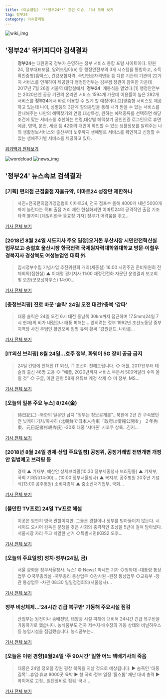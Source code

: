 ```yaml
---
title: (이슈클립) '**정부24**' 관련 이슈, 기사 모아 보기
tag: 정부24
category: 이슈클리핑
---
```

![wiki_img](https://user-images.githubusercontent.com/42597476/44503234-41136a80-a6d0-11e8-9071-6fc6418eafe4.png)
## **'**정부24**'** 위키피디아 검색결과
>**정부24**는 대한민국 정부가 운영하는 정부 서비스 통합 포털 사이트이다. 민원24, 정부대표포털, 알려드림이(e) 등 행정안전부의 3개 시스템을 통합하고, 소득확인증명(홈택스), 건강보험자격, 국민연금자격변동 등 다른 기관의 기관의 22가지 서비스를 연계하여 제공한다.행정안전부는 김부겸 장관이 참여한 가운데 2017년 7월 26일 서울역 대합실에서 '**정부24**' 개통식을 열었다.[1] 행정안전부는 2020년엔 공공 기관의 온라인 서비스 1594개 가운데 이용률이 높은 282개 서비스를 **정부24**에서 바로 이용할 수 있게 할 예정이다.[2]맞춤형 서비스도 제공하고 있는데 나이, 성별등의 3단계 질의응답을 통해 내가 받을 수 있는 서비스를 안내해주는 나만의 혜택찾기와 연령,대상특성, 원하는 혜택종류를 선택하면 해당 조건에 맞는 서비스를 추천하는 연령,대상별 혜택찾기 공인인증 로그인으로 휴면예금, 병역, 운전, 세금 등 42종의 개인이 확인할 수 있는 생활정보를 알려주는 나의 생활정보서비스와 출산부터 노후까지 생애별로 서비스를 확인하고 신청할 수 있는 생애주기별 서비스를 제공하고 있다.

<a href="https://ko.wikipedia.org/wiki/정부24" target="_blank">위키백과 전체보기</a>

![wordcloud](https://s3.ap-northeast-2.amazonaws.com/lyrics101-wordcloud/2018-08-24-1535067445.png)
![news_img](https://user-images.githubusercontent.com/42597476/44507050-1206f400-a6e4-11e8-8d98-7ffbfebb353f.png)
## **'**정부24**'** 뉴스속보 검색결과
### [기획] 편의점 근접출점 자율규약, 이마트24 성장만 제한하나

>사진=전국편의점가맹점협회 이마트24, 전국 점포수 올해 4000개 내년 5000개까지 늘린다는 목표 출점 거리 제한 현실화되면 이마트24의 공격적인 출점 기조 타격 불가피 [데일리한국 동효정 기자] 정부가 어려움을 겪고...

<a href="http://daily.hankooki.com/lpage/economy/201808/dh20180824082504138090.htm" target="_blank">기사 전체 보기</a>

### [2018년 8월 24일 시도지사 주요 일정]오거돈 부산시장 시민안전혁신실 업무보고·송철호 울산시장 한국전력 국제원자력대학원대학교 방문·이철우 경북지사 경상북도 여성농업인 대회 外

>임시정부수립 기념사업     추진위원회 개최(세종실)      16:00 시민주권 준비위원회 전체회의(집현실)     ▲ 이재명 경기지사 11:00 재정건전화 자문단 운영결과 보고회 및 오찬(굿모닝하우스)     14:00...

<a href="http://www.mediapen.com/news/view/378044" target="_blank">기사 전체 보기</a>

### [충청브리핑] 진로 바꾼 ‘솔릭’ 24일 오전 대전?충북 ‘강타’

>태풍 솔릭은 24일 오전 6시 대전 동남쪽 30km까지 접근하며 17.5mm(24일 7시 현재)의 비가 내렸으나 태풍 피해는... 앉히려는 정부 1992년 조선노동당 중부지역당 사건 주범인 황인오씨 임명 유력 황씨 “강원랜드, 나라를...

<a href="http://cc.newdaily.co.kr/site/data/html/2018/08/24/2018082400003.html" target="_blank">기사 전체 보기</a>

### [IT외신 브리핑] 8월 24일…호주 정부, 화웨이 5G 장비 공급 금지

>24일 간밤에 전해진 IT 외신, IT 조선이 전해드립니다. ◇ 애플, 2017년부터 테슬라 출신 46명 고용 ◇ "애플, 2020년까지 서비스 부문서 500억달러 수익 올릴 것" ◇ 구글, 이란 관련 58개 유튜브 계정 삭제 ◇ 미 정부, MS...

<a href="http://it.chosun.com/site/data/html_dir/2018/08/24/2018082400583.html" target="_blank">기사 전체 보기</a>

### [오늘의 일본 주요 뉴스] 8/24(金)

>侍日記に) -북한의 일본인 납치 "정부는 정보공개를"...북한에 2년 간 구속됐던 전 닛케이 기자/아사히 (北朝鮮で日本人拘束「政府は情報公開を」 ２年拘束、元日記者杉嶋岑氏) -20호 태풍 '시마론' 시코쿠 상륙...긴키...

<a href="http://www.newspim.com/news/view/20180824000048" target="_blank">기사 전체 보기</a>

### [2018년 8월 24일 경제·산업 주요일정] 공정위, 공정거래법 전면개편 개정안 입법예고 브리핑 등

>경제 ▲ 기재부, 예산안 상세브리핑(10:30 정부세종청사 브리핑룸) ▲ 기재부, 국회 기재위(14:00)... (10:00 정부서울청사) ▲ 복지부, 공주병원 20주년 기념식(13:00 공주병원) 소비자경제 ▲ 중소벤처기업부, 국회...

<a href="http://www.betanews.net:8080/article/898927.html" target="_blank">기사 전체 보기</a>

### [볼만한 TV프로] 24일 TV프로 해설

>이곳은 엄연히 영국 관할이지만, 그들은 경찰이나 정부를 받아들이지 않는다. 시네이드 오시어 감독은 분쟁을 겪은 사회의 충격적인 초상을 5년에 걸쳐 담아냈다. 서울시장 자리 두고 치열한 선거 ◇특별시민(KBS2 오후...

<a href="http://www.yeongnam.com/mnews/newsview.do?mode=newsView&newskey=20180824.010170740400001" target="_blank">기사 전체 보기</a>

### [오늘의 주요일정] 정치·정부(24일, 금)

>서울 광화문 정부서울청사. 뉴스1 © News1 박세연 기자 ◇청와대 -대통령 통상업무 ◇국무총리실 -국무총리 통상업무 ◇감사원 -원장 통상업무 ◇교육부 -장관 통상업무 -차관 08:30 일일점검회의(서울청사)...

<a href="http://news1.kr/articles/?3406855" target="_blank">기사 전체 보기</a>

### 정부 비상체제…'24시간 긴급 복구반' 가동해 주요시설 점검

>산업부는 원전이나 송배전망, 태양광 시설 피해에 대비해 24시간 긴급 복구반을 가동하기로 했습니다. 농식품부도 전국 저수지·배수장의 가동 상태와 비닐하우스 등 농업시설을 점검했습니다. 농식품부는...

<a href="http://news.jtbc.joins.com/html/669/NB11685669.html" target="_blank">기사 전체 보기</a>

### [오늘은 이런 경향]8월24일 ‘주 90시간’ 일한 어느 택배기사의 죽음

>태풍은 24일 정오쯤 강원 평창 북쪽을 지날 것으로 예상됩니다. ▶ 숨죽인 ‘태풍 길목’…휴업·휴교 8000곳 육박 ▶ 청·국회·정부 일정 ‘올스톱’ 재난 대비 총력 ▶ 와이어로 고정…첨단장비로 점검 ‘국내...

<a href="http://news.khan.co.kr/kh_today/today_view.html?artid=20180824072153&code=940100" target="_blank">기사 전체 보기</a>


